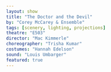```yaml
---
layout: show
title: "The Doctor and the Devil"
by: "Corey McCarey & Ensemble"
tags: [scenery, lighting, projections]
theatre: "E503"
director: "Mac Kimmerle"
choreographer: "Trisha Kumar"
costumes: "Hannah Edelson"
sound: "Louis Umbarger"
featured: true
---
```

